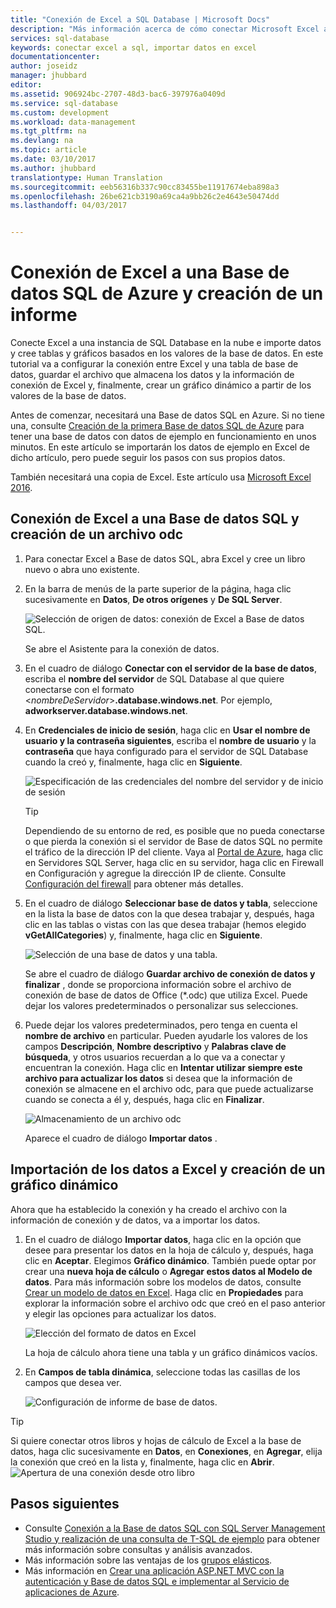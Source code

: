 ```yaml
---
title: "Conexión de Excel a SQL Database | Microsoft Docs"
description: "Más información acerca de cómo conectar Microsoft Excel a Base de datos SQL de Azure en la nube. Importación de datos en Excel para la generación de informes y la exploración de datos."
services: sql-database
keywords: conectar excel a sql, importar datos en excel
documentationcenter: 
author: joseidz
manager: jhubbard
editor: 
ms.assetid: 906924bc-2707-48d3-bac6-397976a0409d
ms.service: sql-database
ms.custom: development
ms.workload: data-management
ms.tgt_pltfrm: na
ms.devlang: na
ms.topic: article
ms.date: 03/10/2017
ms.author: jhubbard
translationtype: Human Translation
ms.sourcegitcommit: eeb56316b337c90cc83455be11917674eba898a3
ms.openlocfilehash: 26be621cb3190a69ca4a9bb26c2e4643e50474dd
ms.lasthandoff: 04/03/2017


---
```

# <a name="connect-excel-to-an-azure-sql-database-and-create-a-report"></a>Conexión de Excel a una Base de datos SQL de Azure y creación de un informe

Conecte Excel a una instancia de SQL Database en la nube e importe datos y cree tablas y gráficos basados en los valores de la base de datos. En este tutorial va a configurar la conexión entre Excel y una tabla de base de datos, guardar el archivo que almacena los datos y la información de conexión de Excel y, finalmente, crear un gráfico dinámico a partir de los valores de la base de datos.

Antes de comenzar, necesitará una Base de datos SQL en Azure. Si no tiene una, consulte [Creación de la primera Base de datos SQL de Azure](sql-database-get-started.md) para tener una base de datos con datos de ejemplo en funcionamiento en unos minutos. En este artículo se importarán los datos de ejemplo en Excel de dicho artículo, pero puede seguir los pasos con sus propios datos.

También necesitará una copia de Excel. Este artículo usa [Microsoft Excel 2016](https://products.office.com/).

## <a name="connect-excel-to-a-sql-database-and-create-an-odc-file"></a>Conexión de Excel a una Base de datos SQL y creación de un archivo odc
1. Para conectar Excel a Base de datos SQL, abra Excel y cree un libro nuevo o abra uno existente.
2. En la barra de menús de la parte superior de la página, haga clic sucesivamente en **Datos**, **De otros orígenes** y **De SQL Server**.
   
   ![Selección de origen de datos: conexión de Excel a Base de datos SQL.](./media/sql-database-connect-excel/excel_data_source.png)
   
   Se abre el Asistente para la conexión de datos.
3. En el cuadro de diálogo **Conectar con el servidor de la base de datos**, escriba el **nombre del servidor** de SQL Database al que quiere conectarse con el formato <*nombreDeServidor*>**.database.windows.net**. Por ejemplo, **adworkserver.database.windows.net**.
4. En **Credenciales de inicio de sesión**, haga clic en **Usar el nombre de usuario y la contraseña siguientes**, escriba el **nombre de usuario** y la **contraseña** que haya configurado para el servidor de SQL Database cuando la creó y, finalmente, haga clic en **Siguiente**.
   
   ![Especificación de las credenciales del nombre del servidor y de inicio de sesión](./media/sql-database-connect-excel/connect-to-server.png)
   
   > [!TIP]
   > Dependiendo de su entorno de red, es posible que no pueda conectarse o que pierda la conexión si el servidor de Base de datos SQL no permite el tráfico de la dirección IP del cliente. Vaya al [Portal de Azure](https://portal.azure.com/), haga clic en Servidores SQL Server, haga clic en su servidor, haga clic en Firewall en Configuración y agregue la dirección IP de cliente. Consulte [Configuración del firewall](sql-database-configure-firewall-settings.md) para obtener más detalles.
   > 
   > 
5. En el cuadro de diálogo **Seleccionar base de datos y tabla**, seleccione en la lista la base de datos con la que desea trabajar y, después, haga clic en las tablas o vistas con las que desea trabajar (hemos elegido **vGetAllCategories**) y, finalmente, haga clic en **Siguiente**.
   
    ![Selección de una base de datos y una tabla.](./media/sql-database-connect-excel/select-database-and-table.png)
   
    Se abre el cuadro de diálogo **Guardar archivo de conexión de datos y finalizar** , donde se proporciona información sobre el archivo de conexión de base de datos de Office (*.odc) que utiliza Excel. Puede dejar los valores predeterminados o personalizar sus selecciones.
6. Puede dejar los valores predeterminados, pero tenga en cuenta el **nombre de archivo** en particular. Pueden ayudarle los valores de los campos **Descripción**, **Nombre descriptivo** y **Palabras clave de búsqueda**, y otros usuarios recuerdan a lo que va a conectar y encuentran la conexión. Haga clic en **Intentar utilizar siempre este archivo para actualizar los datos** si desea que la información de conexión se almacene en el archivo odc, para que puede actualizarse cuando se conecta a él y, después, haga clic en **Finalizar**.
   
    ![Almacenamiento de un archivo odc](./media/sql-database-connect-excel/save-odc-file.png)
   
    Aparece el cuadro de diálogo **Importar datos** .

## <a name="import-the-data-into-excel-and-create-a-pivot-chart"></a>Importación de los datos a Excel y creación de un gráfico dinámico
Ahora que ha establecido la conexión y ha creado el archivo con la información de conexión y de datos, va a importar los datos.

1. En el cuadro de diálogo **Importar datos**, haga clic en la opción que desee para presentar los datos en la hoja de cálculo y, después, haga clic en **Aceptar**. Elegimos **Gráfico dinámico**. También puede optar por crear una **nueva hoja de cálculo** o **Agregar estos datos al Modelo de datos**. Para más información sobre los modelos de datos, consulte [Crear un modelo de datos en Excel](https://support.office.com/article/Create-a-Data-Model-in-Excel-87E7A54C-87DC-488E-9410-5C75DBCB0F7B). Haga clic en **Propiedades** para explorar la información sobre el archivo odc que creó en el paso anterior y elegir las opciones para actualizar los datos.
   
    ![Elección del formato de datos en Excel](./media/sql-database-connect-excel/import-data.png)
   
    La hoja de cálculo ahora tiene una tabla y un gráfico dinámicos vacíos.
2. En **Campos de tabla dinámica**, seleccione todas las casillas de los campos que desea ver.
   
    ![Configuración de informe de base de datos.](./media/sql-database-connect-excel/power-pivot-results.png)

> [!TIP]
> Si quiere conectar otros libros y hojas de cálculo de Excel a la base de datos, haga clic sucesivamente en **Datos**, en **Conexiones**, en **Agregar**, elija la conexión que creó en la lista y, finalmente, haga clic en **Abrir**.
> ![Apertura de una conexión desde otro libro](./media/sql-database-connect-excel/open-from-another-workbook.png)
> 
> 

## <a name="next-steps"></a>Pasos siguientes
* Consulte [Conexión a la Base de datos SQL con SQL Server Management Studio y realización de una consulta de T-SQL de ejemplo](sql-database-connect-query-ssms.md) para obtener más información sobre consultas y análisis avanzados.
* Más información sobre las ventajas de los [grupos elásticos](sql-database-elastic-pool.md).
* Más información en [Crear una aplicación ASP.NET MVC con la autenticación y Base de datos SQL e implementar al Servicio de aplicaciones de Azure](../app-service-web/web-sites-dotnet-deploy-aspnet-mvc-app-membership-oauth-sql-database.md).


